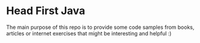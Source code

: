 ﻿# Head First Java
 The main purpose of this repo is to provide some code samples from books, articles or internet exercises 
 that might be interesting and helpful :)